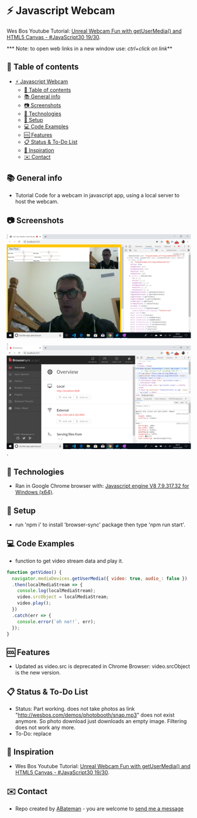 # :zap: Javascript Webcam

Wes Bos Youtube Tutorial: [Unreal Webcam Fun with getUserMedia() and HTML5 Canvas - #JavaScript30 19/30](https://www.youtube.com/watch?v=ElWFcBlVk-o&list=PLu8EoSxDXHP6CGK4YVJhL_VWetA865GOH&index=19).

*** Note: to open web links in a new window use: _ctrl+click on link_**

## :page_facing_up: Table of contents

* [:zap: Javascript Webcam](#zap-javascript-webcam)
  * [:page_facing_up: Table of contents](#page_facing_up-table-of-contents)
  * [:books: General info](#books-general-info)
  * [:camera: Screenshots](#camera-screenshots)
  * [:signal_strength: Technologies](#signal_strength-technologies)
  * [:floppy_disk: Setup](#floppy_disk-setup)
  * [:computer: Code Examples](#computer-code-examples)
  * [:cool: Features](#cool-features)
  * [:clipboard: Status & To-Do List](#clipboard-status--to-do-list)
  * [:clap: Inspiration](#clap-inspiration)
  * [:envelope: Contact](#envelope-contact)

## :books: General info

* Tutorial Code for a webcam in javascript app, using a local server to host the webcam.

## :camera: Screenshots

![Example screenshot](./img/webcam.png).
![Example screenshot](./img/server.png).

## :signal_strength: Technologies

* Ran in Google Chrome browser with: [Javascript engine V8 7.9.317.32 for Windows (x64)](https://v8.dev/).

## :floppy_disk: Setup

* run 'npm i' to install 'browser-sync' package then type 'npm run start'.

## :computer: Code Examples

* function to get video stream data and play it.

```javascript
function getVideo() {
  navigator.mediaDevices.getUserMedia({ video: true, audio_: false })
  .then(localMediaStream => {
    console.log(localMediaStream);
    video.srcObject = localMediaStream;
    video.play();
  })
  .catch(err => {
    console.error(`oh no!!`, err);
  });
}
```

## :cool: Features

* Updated as video.src is deprecated in Chrome Browser: video.srcObject is the new version.

## :clipboard: Status & To-Do List

* Status: Part working. does not take photos as link "http://wesbos.com/demos/photobooth/snap.mp3" does not exist anymore. So photo download just downloads an empty image. Filtering does not work any more.
* To-Do: replace

## :clap: Inspiration

* Wes Bos Youtube Tutorial: [Unreal Webcam Fun with getUserMedia() and HTML5 Canvas - #JavaScript30 19/30](https://www.youtube.com/watch?v=ElWFcBlVk-o&list=PLu8EoSxDXHP6CGK4YVJhL_VWetA865GOH&index=19).

## :envelope: Contact

* Repo created by [ABateman](https://www.andrewbateman.org) - you are welcome to [send me a message](https://andrewbateman.org/contact)
